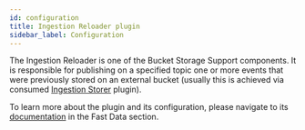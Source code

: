 ```yaml
---
id: configuration
title: Ingestion Reloader plugin
sidebar_label: Configuration
---
```


<!--
WARNING: this file was automatically generated by Mia-Platform Doc Aggregator.
DO NOT MODIFY IT BY HAND.
Instead, modify the source file and run the aggregator to regenerate this file.
-->

The Ingestion Reloader is one of the Bucket Storage Support components. It is responsible for publishing
on a specified topic one or more events that were previously stored on an external bucket (usually this is achieved via consumed [Ingestion Storer](/fast_data/bucket_storage_support/configuration/ingestion_storer_configuration) plugin).

To learn more about the plugin and its configuration, please navigate to its [documentation](/fast_data/bucket_storage_support/configuration/ingestion_reloader_configuration) in the Fast Data section.
